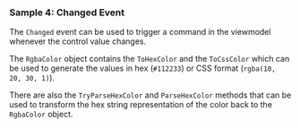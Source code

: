 ### Sample 4: Changed Event

The `Changed` event can be used to trigger a command in the viewmodel whenever the control value changes.

The `RgbaColor` object contains the `ToHexColor` and the `ToCssColor` which can be used to generate the values in hex (`#112233`) or CSS format (`rgba(10, 20, 30, 1)`).

There are also the `TryParseHexColor` and `ParseHexColor` methods that can be used to transform the hex string representation of the color back to the `RgbaColor` object.